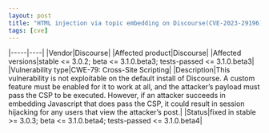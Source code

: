 ```yaml
---
layout: post
title: "HTML injection via topic embedding on Discourse(CVE‑2023‑29196)"
tags: [cve]
---
```


|-----|----|
|Vendor|Discourse|
|Affected product|Discourse|
|Affected versions|stable <= 3.0.2; beta <= 3.1.0.beta3; tests-passed <= 3.1.0.beta3|
|Vulnerability type|CWE-79: Cross-Site Scripting|
|Description|This vulnerability is not exploitable on the default install of Discourse. A custom feature must be enabled for it to work at all, and the attacker’s payload must pass the CSP to be executed. However, if an attacker succeeds in embedding Javascript that does pass the CSP, it could result in session hijacking for any users that view the attacker’s post.|
|Status|fixed in stable >= 3.0.3; beta <= 3.1.0.beta4; tests-passed <= 3.1.0.beta4|